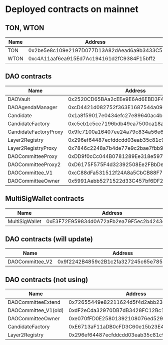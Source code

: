 # Deployed contracts on mainnet

## TON, WTON

| Name     | Address | link |
|----------|------|-------------------------------|
| TON      | 0x2be5e8c109e2197D077D13A82dAead6a9b3433C5  | [link](https://etherscan.io/address/0x2be5e8c109e2197D077D13A82dAead6a9b3433C5) |
| WTON      | 0xc4A11aaf6ea915Ed7Ac194161d2fC9384F15bff2  | [link](https://etherscan.io/address/0xc4A11aaf6ea915Ed7Ac194161d2fC9384F15bff2) |


## DAO contracts

| Name     | Address | link |
|----------|------|-------------------------------|
|  DAOVault |   0x2520CD65BAa2cEEe9E6Ad6EBD3F45490C42dd303    | [link](https://etherscan.io/address/0x2520CD65BAa2cEEe9E6Ad6EBD3F45490C42dd303)
|  DAOAgendaManager        |  0xcD4421d082752f363E1687544a09d5112cD4f484    | [link](https://etherscan.io/address/0xcD4421d082752f363E1687544a09d5112cD4f484)
|  Candidate        |  0x1a8f59017e0434efc27e89640ac4b7d7d194c0a3    | [link](https://etherscan.io/address/0x1a8f59017e0434efc27e89640ac4b7d7d194c0a3)
|  CandidateFactory        | 0xc5eb1c5ce7196bdb49ea7500ca18a1b9f1fa3ffb     |[link](https://etherscan.io/address/0xc5eb1c5ce7196bdb49ea7500ca18a1b9f1fa3ffb)
|  CandidateFactoryProxy        |  0x9fc7100a16407ee24a79c834a56e6eca555a5d7c    |[link](https://etherscan.io/address/0x9fc7100a16407ee24a79c834a56e6eca555a5d7c)
|  Layer2Registry        | 0x296ef64487ecfddcdd03eab35c81c9262dab88ba     | [link](https://etherscan.io/address/0x296ef64487ecfddcdd03eab35c81c9262dab88ba)
|  Layer2RegistryProxy        | 0x7846c2248a7b4de77e9c2bae7fbb93bfc286837b     | [link](https://etherscan.io/address/0x7846c2248a7b4de77e9c2bae7fbb93bfc286837b)
|  DAOCommitteeProxy        |  0xDD9f0cCc044B0781289Ee318e5971b0139602C26    |[link](https://etherscan.io/address/0xDD9f0cCc044B0781289Ee318e5971b0139602C26)
|  DAOCommitteeProxy2        | 0xD6175F575F4d32392508Ee2FBbDec9a2E8B3c01a     |[link](https://etherscan.io/address/0xD6175F575F4d32392508Ee2FBbDec9a2E8B3c01a)
|  DAOCommittee_V1        | 0xcC88dFa531512f24A8a5CbCB88F7B6731807EEFe     | [link](https://etherscan.io/address/0xcC88dFa531512f24A8a5CbCB88F7B6731807EEFe)
|  DAOCommitteeOwner        | 0x5991Aebb5271522d33C457bf6DF26d83c0dAa221     | [link](https://etherscan.io/address/0x5991Aebb5271522d33C457bf6DF26d83c0dAa221)


## MultiSigWallet contracts
| Name     | Address | link |
|----------|------|-------------------------------|
|  MultiSigWallet |   0xE3F72E959834d0A72aFb2ea79F5ec2b4243d2d95    | [link](https://etherscan.io/address/0xE3F72E959834d0A72aFb2ea79F5ec2b4243d2d95)


## DAO contracts (will update)

| Name     | Address | link |
|----------|------|-------------------------------|
|  DAOCommittee_V2        | 0x9f2242B4859c2B1c2fa327245c65e785983e9F5B     | [link](https://etherscan.io/address/0x9f2242B4859c2B1c2fa327245c65e785983e9F5B)


## DAO contracts (not using)

| Name     | Address | link |
|----------|------|-------------------------------|
|  DAOCommitteeExtend        |  0x72655449e82211624d5f4d2abb235bb6fe2fe989    | [link](https://etherscan.io/address/0x72655449e82211624d5f4d2abb235bb6fe2fe989)
|  DAOCommittee_V1(old)        | 0xdF2eCda32970DB7dB3428FC12Bc1697098418815     | [link](https://etherscan.io/address/0xdF2eCda32970DB7dB3428FC12Bc1697098418815)
|  DAOCommitteeOwner        |  0xe070fFD0E25801392108076ed5291fA9524c3f44    | [link](https://etherscan.io/address/0xe070fFD0E25801392108076ed5291fA9524c3f44)
|  CandidateFactory        |  0xE6713aF11aDB0cFD3C60e15b23E43f5548C32942    | [link](https://etherscan.io/address/0xE6713aF11aDB0cFD3C60e15b23E43f5548C32942)
|  Layer2Registry        | 0x296ef64487ecfddcdd03eab35c81c9262dab88ba     | [link](https://etherscan.io/address/0x296ef64487ecfddcdd03eab35c81c9262dab88ba)

